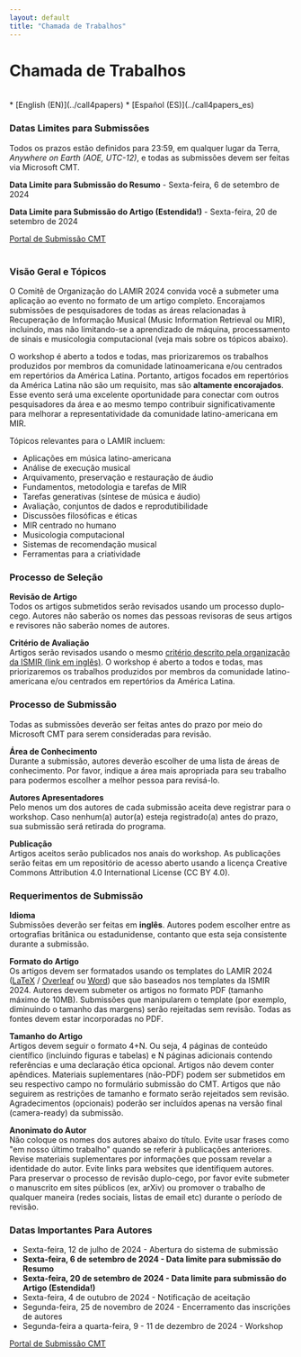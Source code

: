 ```yaml
---
layout: default
title: "Chamada de Trabalhos"
---
```


# Chamada de Trabalhos

<br>
* [English (EN)](../call4papers)
* [Español (ES)](../call4papers_es)
<br>

### Datas Limites para Submissões

Todos os prazos estão definidos para 23:59, em qualquer lugar da Terra, _Anywhere on Earth (AOE, UTC-12)_, e todas as submissões devem ser feitas via Microsoft CMT.

**Data Limite para Submissão do Resumo** - Sexta-feira, 6 de setembro de 2024

**Data Limite para Submissão do Artigo (Estendida!)** - Sexta-feira, 20 de setembro de 2024

<div class="row justify-content-center">
  <a class="submission-btn" href="https://cmt3.research.microsoft.com/LAMIR2024">Portal de Submissão CMT</a>
</div>
<br>

### Visão Geral e Tópicos
O Comitê de Organização do LAMIR 2024 convida você a submeter uma aplicação ao
evento no formato de um artigo completo. Encorajamos submissões de pesquisadores
de todas as áreas relacionadas à Recuperação de Informação Musical (Music
Information Retrieval ou MIR), incluindo, mas não limitando-se a aprendizado de
máquina, processamento de sinais e musicologia computacional (veja mais sobre os
tópicos abaixo).

O workshop é aberto a todos e todas, mas priorizaremos os trabalhos produzidos
por membros da comunidade latinoamericana e/ou centrados em repertórios da
América Latina. Portanto, artigos focados em repertórios da América Latina não
são um requisito, mas são **altamente encorajados**. Esse evento será uma excelente
oportunidade para conectar com outros pesquisadores da área e ao mesmo tempo
contribuir significativamente para melhorar a representatividade da comunidade
latino-americana em MIR.

Tópicos relevantes para o LAMIR incluem:
* Aplicações em música latino-americana
* Análise de execução musical
* Arquivamento, preservação e restauração de áudio
* Fundamentos, metodologia e tarefas de MIR
* Tarefas generativas (síntese de música e áudio)
* Avaliação, conjuntos de dados e reprodutibilidade
* Discussões filosóficas e éticas
* MIR centrado no humano
* Musicologia computacional
* Sistemas de recomendação musical
* Ferramentas para a criatividade

### Processo de Seleção

**Revisão de Artigo**
<br>Todos os artigos submetidos serão revisados usando um processo duplo-cego.
Autores não saberão os nomes das pessoas revisoras de seus artigos e revisores
não saberão nomes de autores.

**Critério de Avaliação**
<br>Artigos serão revisados usando o mesmo [critério descrito pela organização da ISMIR (link em inglês)](https://ismir.net/reviewer-guidelines/).
O workshop é aberto a todos e todas, mas priorizaremos os trabalhos produzidos
por membros da comunidade latino-americana e/ou centrados em repertórios da América
Latina.

### Processo de Submissão
Todas as submissões deverão ser feitas antes do prazo por meio do Microsoft CMT
para serem consideradas para revisão.

**Área de Conhecimento**
<br>Durante a submissão, autores deverão escolher de uma lista de áreas de
conhecimento. Por favor, indique a área mais apropriada para seu trabalho para
podermos escolher a melhor pessoa para revisá-lo.

**Autores Apresentadores**
<br>Pelo menos um dos autores de cada submissão aceita deve registrar para o
workshop. Caso nenhum(a) autor(a) esteja registrado(a) antes do prazo, sua
submissão será retirada do programa.

**Publicação**
<br>Artigos aceitos serão publicados nos anais do workshop. As publicações
serão feitas em um repositório de acesso aberto usando a licença Creative
Commons Attribution 4.0 International License (CC BY 4.0).


### Requerimentos de Submissão

**Idioma**
<br>Submissões deverão ser feitas em **inglês**. Autores podem escolher entre as
ortografias britânica ou estadunidense, contanto que esta seja consistente
durante a submissão.

**Formato do Artigo**
<br>Os artigos devem ser formatados usando os templates do LAMIR 2024
([LaTeX](https://github.com/lamir-workshop/paper_templates/blob/master/2024/latex)
/ [Overleaf](https://www.overleaf.com/latex/templates/paper-template-for-lamir-2024/fbvfwxymhhpb)
ou
[Word](https://github.com/lamir-workshop/paper_templates/tree/master/2024/word))
que são baseados nos templates da ISMIR 2024. Autores devem submeter os
artigos no formato PDF (tamanho máximo de 10MB). Submissões que manipularem o
template (por exemplo, diminuindo o tamanho das margens) serão rejeitadas sem
revisão. Todas as fontes devem estar incorporadas no PDF.


**Tamanho do Artigo**
<br>Artigos devem seguir o formato 4+N. Ou seja, 4 páginas de conteúdo
científico (incluindo figuras e tabelas) e N páginas adicionais contendo
referências e uma declaração ética opcional. Artigos não devem conter apêndices.
Materiais suplementares (não-PDF) podem ser submetidos em seu respectivo campo
no formulário submissão do CMT. Artigos que não seguirem as restrições de
tamanho e formato serão rejeitados sem revisão. Agradecimentos (opcionais)
poderão ser incluídos apenas na versão final (camera-ready) da submissão.

**Anonimato do Autor**
<br>Não coloque os nomes dos autores abaixo do título. Evite usar frases como
"em nosso último trabalho" quando se referir à publicações anteriores. Revise
materiais suplementares por informações que possam revelar a identidade do
autor. Evite links para websites que identifiquem autores. Para preservar o
processo de revisão duplo-cego, por favor evite submeter o manuscrito em sites
públicos (ex, arXiv) ou promover o trabalho de qualquer maneira (redes sociais,
listas de email etc) durante o período de revisão.


### Datas Importantes Para Autores
* Sexta-feira, 12 de julho de 2024 - Abertura do sistema de submissão
* **Sexta-feira, 6 de setembro de 2024 - Data limite para submissão do Resumo**
* **Sexta-feira, 20 de setembro de 2024 - Data limite para submissão do Artigo (Estendida!)**
* Sexta-feira, 4 de outubro de 2024 - Notificação de aceitação
* Segunda-feira, 25 de novembro de 2024 - Encerramento das inscrições de autores
* Segunda-feira a quarta-feira, 9 - 11 de dezembro de 2024 - Workshop

<div class="row justify-content-center">
  <a class="submission-btn" href="https://cmt3.research.microsoft.com/LAMIR2024">Portal de Submissão CMT</a>
</div>
<br>
